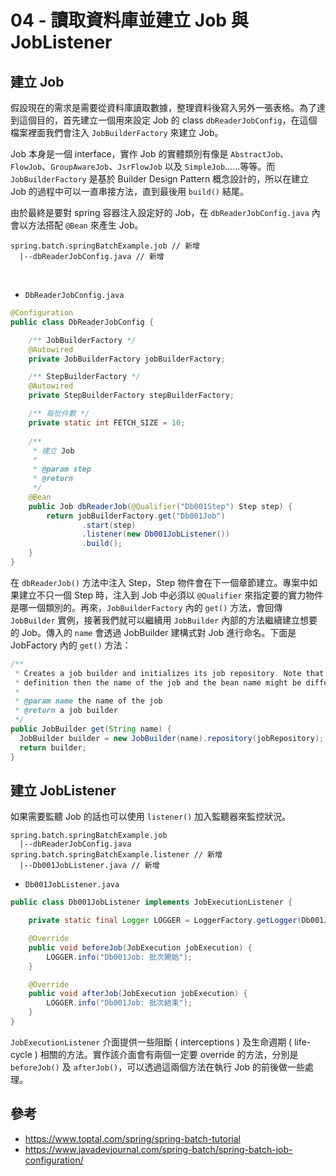 # 04 - 讀取資料庫並建立 Job 與 JobListener
## 建立 Job
假設現在的需求是需要從資料庫讀取數據，整理資料後寫入另外一張表格。為了達到這個目的，首先建立一個用來設定 Job 的 class `dbReaderJobConfig`，在這個檔案裡面我們會注入 `JobBuilderFactory` 來建立 Job。

Job 本身是一個 interface，實作 Job 的實體類別有像是 `AbstractJob`、`FlowJob`、`GroupAwareJob`、`JsrFlowJob` 以及 `SimpleJob`......等等。而 `JobBuilderFactory` 是基於 Builder Design Pattern 概念設計的，所以在建立 Job 的過程中可以一直串接方法，直到最後用 `build()` 結尾。

由於最終是要對 spring 容器注入設定好的 Job，在 `dbReaderJobConfig.java` 內會以方法搭配 `@Bean` 來產生 Job。

```
spring.batch.springBatchExample.job // 新增
  |--dbReaderJobConfig.java // 新增
```
<br/>

* `DbReaderJobConfig.java`
```java
@Configuration
public class DbReaderJobConfig {

	/** JobBuilderFactory */
	@Autowired
	private JobBuilderFactory jobBuilderFactory;

	/** StepBuilderFactory */
	@Autowired
	private StepBuilderFactory stepBuilderFactory;

	/** 每批件數 */
	private static int FETCH_SIZE = 10;
	
	/**
	 * 建立 Job
	 * 
	 * @param step
	 * @return
	 */
	@Bean
	public Job dbReaderJob(@Qualifier("Db001Step") Step step) {
		return jobBuilderFactory.get("Db001Job")
				.start(step)
				.listener(new Db001JobListener())
				.build();
	}
}
```
在 `dbReaderJob()` 方法中注入 Step，Step 物件會在下一個章節建立。專案中如果建立不只一個 Step 時，注入到 Job 中必須以 `@Qualifier` 來指定要的實力物件是哪一個類別的。再來，`JobBuilderFactory` 內的 `get()` 方法，會回傳 `JobBuilder` 實例，接著我們就可以繼續用 `JobBuilder` 內部的方法繼續建立想要的 Job。傳入的 `name` 會透過 JobBuilder 建構式對 Job 進行命名。下面是 JobFactory 內的 `get()` 方法：
```java
/**
 * Creates a job builder and initializes its job repository. Note that if the builder is used to create a &#64;Bean
 * definition then the name of the job and the bean name might be different.
 * 
 * @param name the name of the job
 * @return a job builder
 */
public JobBuilder get(String name) {
  JobBuilder builder = new JobBuilder(name).repository(jobRepository);
  return builder;
}
```

## 建立 JobListener
如果需要監聽 Job 的話也可以使用 `listener()` 加入監聽器來監控狀況。
```
spring.batch.springBatchExample.job
  |--dbReaderJobConfig.java 
spring.batch.springBatchExample.listener // 新增
  |--Db001JobListener.java // 新增
```

* `Db001JobListener.java`
```java
public class Db001JobListener implements JobExecutionListener {

	private static final Logger LOGGER = LoggerFactory.getLogger(Db001JobListener.class);

	@Override
	public void beforeJob(JobExecution jobExecution) {
		LOGGER.info("Db001Job: 批次開始");
	}

	@Override
	public void afterJob(JobExecution jobExecution) {
		LOGGER.info("Db001Job: 批次結束");
	}
}
```
`JobExecutionListener` 介面提供一些阻斷 ( interceptions ) 及生命週期 ( life-cycle ) 相關的方法。實作該介面會有兩個一定要 override 的方法，分別是 `beforeJob()` 及 `afterJob()`，可以透過這兩個方法在執行 Job 的前後做一些處理。

## 參考
* https://www.toptal.com/spring/spring-batch-tutorial
* https://www.javadevjournal.com/spring-batch/spring-batch-job-configuration/
